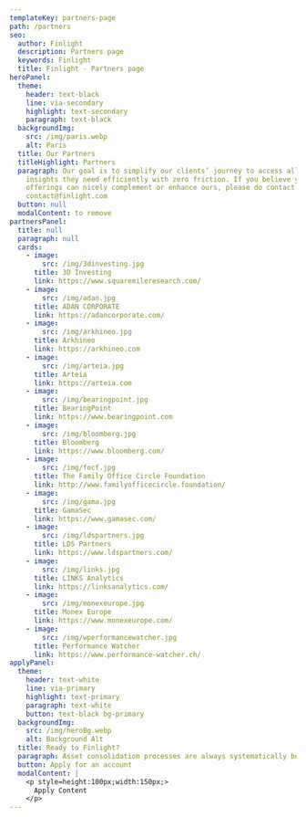```yaml
---
templateKey: partners-page
path: /partners
seo:
  author: Finlight
  description: Partners page
  keywords: Finlight
  title: Finlight - Partners page
heroPanel:
  theme:
    header: text-black
    line: via-secondary
    highlight: text-secondary
    paragraph: text-black
  backgroundImg:
    src: /img/paris.webp
    alt: Paris
  title: Our Partners
  titleHighlight: Partners
  paragraph: Our goal is to simplify our clients’ journey to access all the
    insights they need efficiently with zero friction. If you believe your
    offerings can nicely complement or enhance ours, please do contact us via
    contact@finlight.com
  button: null
  modalContent: to remove
partnersPanel:
  title: null
  paragraph: null
  cards:
    - image:
        src: /img/3dinvesting.jpg
      title: 3D Investing
      link: https://www.squaremileresearch.com/
    - image:
        src: /img/adan.jpg
      title: ADAN CORPORATE
      link: https://adancorporate.com/
    - image:
        src: /img/arkhineo.jpg
      title: Arkhineo
      link: https://arkhineo.com
    - image:
        src: /img/arteia.jpg
      title: Arteia
      link: https://arteia.com
    - image:
        src: /img/bearingpoint.jpg
      title: BearingPoint
      link: https://www.bearingpoint.com
    - image:
        src: /img/bloomberg.jpg
      title: Bloomberg
      link: https://www.bloomberg.com/
    - image:
        src: /img/focf.jpg
      title: The Family Office Circle Foundation
      link: http://www.familyofficecircle.foundation/
    - image:
        src: /img/gama.jpg
      title: GamaSec
      link: https://www.gamasec.com/
    - image:
        src: /img/ldspartners.jpg
      title: LDS Partners
      link: https://www.ldspartners.com/
    - image:
        src: /img/links.jpg
      title: LINKS Analytics
      link: https://linksanalytics.com/
    - image:
        src: /img/monexeurope.jpg
      title: Monex Europe
      link: https://www.monexeurope.com/
    - image:
        src: /img/wperformancewatcher.jpg
      title: Performance Watcher
      link: https://www.performance-watcher.ch/
applyPanel:
  theme:
    header: text-white
    line: via-primary
    highlight: text-primary
    paragraph: text-white
    button: text-black bg-primary
  backgroundImg:
    src: /img/heroBg.webp
    alt: Background Alt
  title: Ready to Finlight?
  paragraph: Asset consolidation processes are always systematically better with Finlight.
  button: Apply for an account
  modalContent: |
    <p style=height:100px;width:150px;>
      Apply Content
    </p>
---
```

